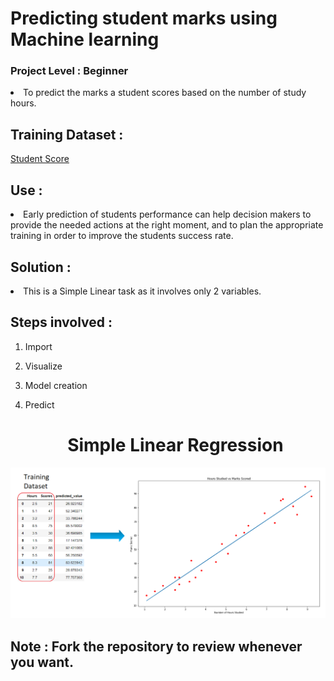 # Predicting student marks using Machine learning
 ### Project Level : Beginner
<li>To predict the marks a student scores based on the number of study hours. 

## Training Dataset : 
  <a href='https://github.com/AnalystSpot/Data-Science'>Student Score</a>
  
## Use :
  <li>Early prediction of students performance can help decision makers to provide the needed actions at the right moment, and to plan the appropriate training in order to improve the students success rate.

## Solution :
   <li>This is a Simple Linear task as it involves only 2 variables.
    
## Steps involved :
1. Import
2. Visualize
3. Model creation
4. Predict

     <h1 align='center'>Simple Linear Regression</h1>
<img src='simple-linear-regression.png'/>

<h2>Note : Fork the repository to review whenever you want.</h2>
